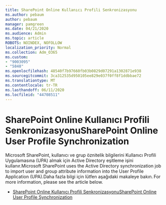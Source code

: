 ```yaml
---
title: SharePoint Online Kullanıcı Profili Senkronizasyonu
ms.author: pebaum
author: pebaum
manager: pamgreen
ms.date: 04/21/2020
ms.audience: Admin
ms.topic: article
ROBOTS: NOINDEX, NOFOLLOW
localization_priority: Normal
ms.collection: Adm_O365
ms.custom:
- "9003095"
- "5848"
ms.openlocfilehash: 48540f7b97660fb03b0829d07291a1302871e938
ms.sourcegitcommit: 3ca312535d950105ee829e037f0ff8f1ddbbae72
ms.translationtype: MT
ms.contentlocale: tr-TR
ms.lasthandoff: 06/11/2020
ms.locfileid: "44708511"
---
```

# <a name="sharepoint-online-user-profile-synchronization"></a><span data-ttu-id="7f365-102">SharePoint Online Kullanıcı Profili Senkronizasyonu</span><span class="sxs-lookup"><span data-stu-id="7f365-102">SharePoint Online User Profile Synchronization</span></span>

<span data-ttu-id="7f365-103">Microsoft SharePoint, kullanıcı ve grup öznitelik bilgilerini Kullanıcı Profili Uygulamasına (UPA) almak için Active Directory eşitleme işini kullanır.</span><span class="sxs-lookup"><span data-stu-id="7f365-103">Microsoft SharePoint uses the Active Directory synchronization job to import user and group attribute information into the User Profile Application (UPA).</span></span><span data-ttu-id="7f365-104">Daha fazla bilgi için lütfen aşağıdaki makaleye bakın.</span><span class="sxs-lookup"><span data-stu-id="7f365-104"> For more information, please see the article below.</span></span>

- [<span data-ttu-id="7f365-105">SharePoint Online Kullanıcı Profili Senkronizasyonu</span><span class="sxs-lookup"><span data-stu-id="7f365-105">SharePoint Online User Profile Synchronization</span></span>](https://docs.microsoft.com/sharepoint/user-profile-sync)
